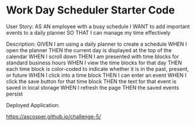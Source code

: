 # Work Day Scheduler Starter Code
User Story:
AS AN employee with a busy schedule
I WANT to add important events to a daily planner
SO THAT I can manage my time effectively

Description:
GIVEN I am using a daily planner to create a schedule
WHEN I open the planner
THEN the current day is displayed at the top of the calendar
WHEN I scroll down
THEN I am presented with time blocks for standard business hours
WHEN I view the time blocks for that day
THEN each time block is color-coded to indicate whether it is in the past, present, or future
WHEN I click into a time block
THEN I can enter an event
WHEN I click the save button for that time block
THEN the text for that event is saved in local storage
WHEN I refresh the page
THEN the saved events persist

Deployed Application:

 https://ascosper.github.io/challenge-5/ 